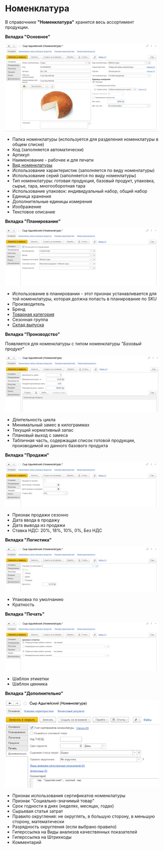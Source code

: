 # Номенклатура

В справочнике **"Номенклатура"** хранится весь ассортимент продукции.

**Вкладка "Основное"**

![2023-04-11_13-44-37](Nomenclature.assets/2023-04-11_13-44-37.png)

- Папка номенклатуры (используется для разделения номенклатуры в общем списке)
- Код (заполняется автоматически)
- Артикул
- Наименование - рабочее и для печати
- [Вид номенклатуры](KindOfNomenclature.md)
- Использование характеристик (заполняется по виду номенлатуры)
- Использование серий  (заполняется по виду номенлатуры)
- Тип номенклатуры: готовая продукция, базовый продукт, упаковка, сырье, тара, многооборотная тара
- Использование упаковок: индивидуальный набор, общий набор
- Единица хранения
- Дополнительные единицы измерения
- Изображение
- Текстовое описание

**Вкладка "Планирование"**

![2023-04-11_13-44-57](Nomenclature.assets/2023-04-11_13-44-57.png)

- Использование в планировании - этот признак устанавливается для той номенклатуры, которая должна попасть в планирование по SKU
- Производитель
- Бренд
- [Товарная категория](РroductCategory.md)
- Сезонная группа
- [Склад выпуска](Warehouse.md)

**Вкладка "Производство"**

Появляется для номенклатуры с типом номенклатуры *"Базовый продукт"*

![2023-04-11_13-49-09](Nomenclature.assets/2023-04-11_13-49-09.png)

- Длительность цикла
- Минимальный замес в килограммах
- Текущий нормативный запас
- Плановый выход с замеса
- Табличная часть, содержащая список готовой продукции, производимой из данного базового продукта

**Вкладка "Продажи"**


![2023-04-11_13-45-08](Nomenclature.assets/2023-04-11_13-45-08.png)

- Признак продажи сезонно
- Дата ввода в продажу
- Дата вывода из продажи
- Ставка НДС: 20%, 18%, 10%, 0%, Без НДС

**Вкладка "Логистика"**

![2023-04-11_13-45-03](Nomenclature.assets/2023-04-11_13-45-03.png)

- Упаковка по умолчанию
- Кратность

**Вкладка "Печать"**

![2023-04-11_13-45-13](Nomenclature.assets/2023-04-11_13-45-13.png)

- Шаблон этикетки
- Шаблон ценника

**Вкладка "Дополнительно"**

![7](Nomenclature.assets/7.png)

- Признак использования сертификатов номенклатуры
- Признак "Социально-значимый товар"
- Срок годности в днях (неделях, месяцах, годах)
- Сырьевая статья затрат
- Правило округления: не округлять, в большую сторону, в меньшую сторону, математически
- Разрядность округления (если выбрано правило)
- Гиперссылка на Виды анализов качественных показателей
- Гиперссылка на Штрихкоды
- Комментарий